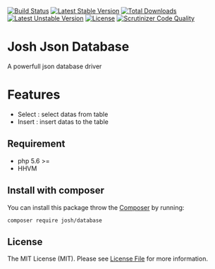 [![Build Status](https://travis-ci.org/iamalirezaj/database.svg?branch=develop)](https://travis-ci.org/iamalirezaj/database)
[![Latest Stable Version](https://poser.pugx.org/josh/database/v/stable)](https://packagist.org/packages/josh/database)
[![Total Downloads](https://poser.pugx.org/josh/database/downloads)](https://packagist.org/packages/josh/database)
[![Latest Unstable Version](https://poser.pugx.org/josh/database/v/unstable)](//packagist.org/packages/josh/database)
[![License](https://poser.pugx.org/josh/database/license)](https://packagist.org/packages/josh/database)
[![Scrutinizer Code Quality](https://scrutinizer-ci.com/g/iamalirezaj/database/badges/quality-score.png?b=develop)](https://scrutinizer-ci.com/g/iamalirezaj/database/?branch=develop)

# Josh Json Database
A powerfull json database driver

# Features

* Select : select datas from table
* Insert : insert datas to the table

## Requirement
* php 5.6 >=
* HHVM

## Install with composer
You can install this package throw the [Composer](http://getcomposer.org) by running:

```
composer require josh/database
```

## License
The MIT License (MIT). Please see [License File](LICENSE) for more information.